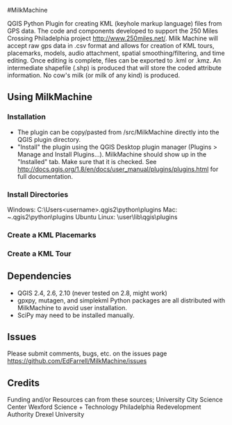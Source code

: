 #MilkMachine

QGIS Python Plugin for creating KML (keyhole markup language) files from GPS data. The code and components developed to support the 250 Miles Crossing Philadelphia project
http://www.250miles.net/. Milk Machine will accept raw gps data in .csv format and allows for creation of KML tours, placemarks, models, audio attachment,
spatial smoothing/filtering, and time editing. Once editing is complete, files can be exported to .kml or .kmz. An intermediate shapefile (.shp) is 
produced that will store the coded attribute information. No cow's milk (or milk of any kind) is produced.

## Using MilkMachine

### Installation
- The plugin can be copy/pasted from /src/MilkMachine directly into the QGIS plugin directory.
- "Install" the plugin using the QGIS Desktop plugin manager (Plugins > Manage and Install Plugins...). MilkMachine should show up in the "Installed"
tab. Make sure that it is checked. See http://docs.qgis.org/1.8/en/docs/user_manual/plugins/plugins.html for full documentation.

### Install Directories
Windows: C:\Users\<username>\.qgis2\python\plugins
Mac: ~\.qgis2\python\plugins
Ubuntu Linux: \user\lib\qgis\plugins

### Create a KML Placemarks

### Create a KML Tour

## Dependencies

- QGIS 2.4, 2.6, 2.10 (never tested on 2.8, might work)
- gpxpy, mutagen, and simplekml Python packages are all distributed with MilkMachine to avoid user installation.
- SciPy may need to be installed manually.

## Issues
Please submit comments, bugs, etc. on the issues page https://github.com/EdFarrell/MilkMachine/issues

## Credits
Funding and/or Resources can from these sources;
University City Science Center
Wexford Science + Technology
Philadelphia Redevelopment Authority
Drexel University



